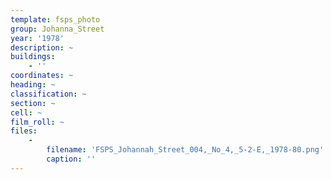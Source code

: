 ```yaml
---
template: fsps_photo
group: Johanna_Street
year: '1978'
description: ~
buildings:
    - ''
coordinates: ~
heading: ~
classification: ~
section: ~
cell: ~
film_roll: ~
files:
    -
        filename: 'FSPS_Johannah_Street_004,_No_4,_5-2-E,_1978-80.png'
        caption: ''
---
```


